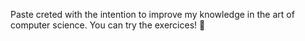Paste creted with the intention to improve my knowledge in the art of computer science. You can try the exercices! 🙂
